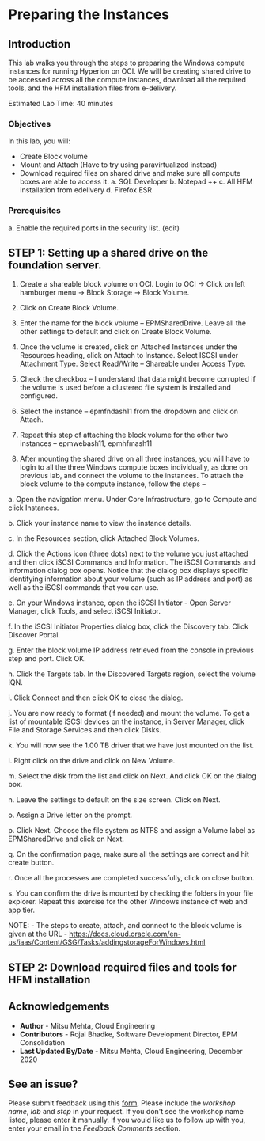 # Preparing the Instances

## Introduction

This lab walks you through the steps to preparing the Windows compute instances for running Hyperion on OCI. We will be creating shared drive to be accessed across all the compute instances, download all the required tools, and the HFM installation files from e-delivery. 

Estimated Lab Time: 40 minutes

### Objectives

In this lab, you will:
* Create Block volume 
*	Mount and Attach (Have to try using paravirtualized instead)
*	Download required files on shared drive and make sure all compute boxes are able to access it. 
a.	SQL Developer
b.	Notepad ++
c.	All HFM installation from edelivery
d.	Firefox ESR

### Prerequisites
a. Enable the required ports in the security list. (edit)

## **STEP 1**: Setting up a shared drive on the foundation server. 
1.	Create a shareable block volume on OCI. Login to OCI -> Click on left hamburger menu -> Block Storage -> Block Volume. 
2.	Click on Create Block Volume. 
 
3.	Enter the name for the block volume – EPMSharedDrive. Leave all the other settings to default and click on Create Block Volume. 

4.	Once the volume is created, click on Attached Instances under the Resources heading, click on Attach to Instance. Select ISCSI under Attachment Type. Select Read/Write – Shareable under Access Type. 

5.	Check the checkbox – 
I understand that data might become corrupted if the volume is used before a clustered file system is installed and configured.
6.	Select the instance – epmfndash11 from the dropdown and click on Attach. 
 
7.	Repeat this step of attaching the block volume for the other two instances – epmwebash11, epmhfmash11
 
8.	After mounting the shared drive on all three instances, you will have to login to all the three Windows compute boxes individually, as done on previous lab, and connect the volume to the instances. To attach the block volume to the compute instance, follow the steps –

a.	Open the navigation menu. Under Core Infrastructure, go to Compute and click Instances. 

b.	Click your instance name to view the instance details.

c.	In the Resources section, click Attached Block Volumes.

d.	Click the Actions icon (three dots) next to the volume you just attached and then click iSCSI Commands and Information. The iSCSI Commands and Information dialog box opens. Notice that the dialog box displays specific identifying information about your volume (such as IP address and port) as well as the iSCSI commands that you can use.

e.	On your Windows instance, open the iSCSI Initiator - Open Server Manager, click Tools, and select iSCSI Initiator.
 
f.	In the iSCSI Initiator Properties dialog box, click the Discovery tab. Click Discover Portal.

g.	Enter the block volume IP address retrieved from the console in previous step and port. Click OK.

h.	Click the Targets tab. In the Discovered Targets region, select the volume IQN.
 
i.	Click Connect and then click OK to close the dialog.
 
j.	You are now ready to format (if needed) and mount the volume. To get a list of mountable iSCSI devices on the instance, in Server Manager, click File and Storage Services and then click Disks.
 
k.	You will now see the 1.00 TB driver that we have just mounted on the list. 

l.	Right click on the drive and click on New Volume.  

m.	Select the disk from the list and click on Next. And click OK on the dialog box.
 
n.	Leave the settings to default on the size screen.  Click on Next.
 
o.	Assign a Drive letter on the prompt.
 
p.	Click Next. Choose the file system as NTFS and assign a Volume label as EPMSharedDrive and click on Next.
 
q.	On the confirmation page, make sure all the settings are correct and hit create button. 
 
r.	Once all the processes are completed successfully, click on close button.  			
 
s.	You can confirm the drive is mounted by checking the folders in your file explorer. Repeat this exercise for the other Windows instance of web and app tier. 

NOTE: - The steps to create, attach, and connect to the block volume is given at the URL - https://docs.cloud.oracle.com/en-us/iaas/Content/GSG/Tasks/addingstorageForWindows.html

## **STEP 2**: Download required files and tools for HFM installation

## Acknowledgements
* **Author** - Mitsu Mehta, Cloud Engineering
* **Contributors** - Rojal Bhadke, Software Development Director, EPM Consolidation
* **Last Updated By/Date** - Mitsu Mehta, Cloud Engineering, December 2020

## See an issue?
Please submit feedback using this [form](https://apexapps.oracle.com/pls/apex/f?p=133:1:::::P1_FEEDBACK:1). Please include the *workshop name*, *lab* and *step* in your request.  If you don't see the workshop name listed, please enter it manually. If you would like us to follow up with you, enter your email in the *Feedback Comments* section.

